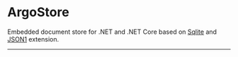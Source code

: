 # ArgoStore

Embedded document store for .NET and .NET Core based on [Sqlite](https://www.sqlite.org) and [JSON1](https://www.sqlite.org/json1.html) extension.

---

